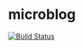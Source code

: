 # microblog

[![Build Status](https://travis-ci.org/Kaishiyoku/microblog.svg?branch=master)](https://travis-ci.org/Kaishiyoku/microblog)
